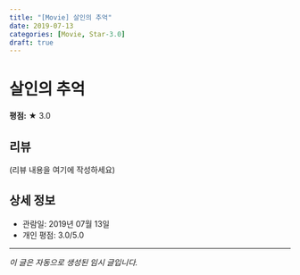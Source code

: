 ```yaml
---
title: "[Movie] 살인의 추억"
date: 2019-07-13
categories: [Movie, Star-3.0]
draft: true
---
```


# 살인의 추억

**평점:** ★ 3.0

## 리뷰

(리뷰 내용을 여기에 작성하세요)

## 상세 정보

- 관람일: 2019년 07월 13일
- 개인 평점: 3.0/5.0

---

*이 글은 자동으로 생성된 임시 글입니다.*
